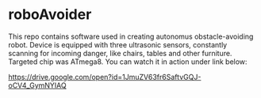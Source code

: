# roboAvoider

This repo contains software used in creating autonomus obstacle-avoiding robot. Device is equipped with three ultrasonic sensors,
constantly scanning for incoming danger, like chairs, tables and other furniture. Targeted chip was ATmega8. You can watch it in action under link below:

https://drive.google.com/open?id=1JmuZV63fr6SaftvGQJ-oCV4_GymNYIAQ
